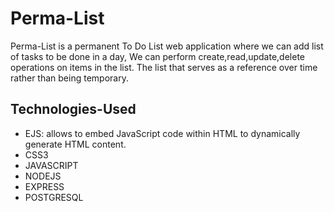 # Perma-List
Perma-List is a permanent To Do List web application where we can add list of tasks to be done in a day, We can perform create,read,update,delete operations on items in the list. The list that serves as a reference over time rather than being temporary.

## Technologies-Used
- EJS: allows to embed JavaScript code within HTML to dynamically generate HTML content.
- CSS3
- JAVASCRIPT
- NODEJS
- EXPRESS
- POSTGRESQL
